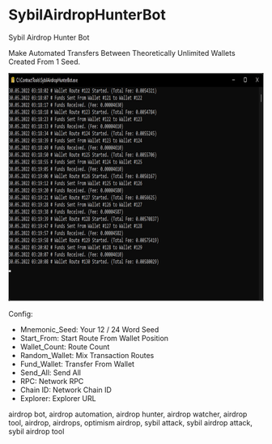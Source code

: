 # SybilAirdropHunterBot

Sybil Airdrop Hunter Bot

Make Automated Transfers Between Theoretically Unlimited Wallets Created From 1 Seed.

<p align="center">
  <img src="https://raw.githubusercontent.com/trurstspijee/SybilAirdropHunterBot/main/BotScreen.jpg" width="auto" height="450"/>
</p>

Config:
- Mnemonic_Seed: Your 12 / 24 Word Seed
- Start_From: Start Route From Wallet Position
- Wallet_Count: Route Count
- Random_Wallet: Mix Transaction Routes
- Fund_Wallet: Transfer From Wallet
- Send_All: Send All
- RPC: Network RPC
- Chain ID: Network Chain ID
- Explorer: Explorer URL



airdrop bot, airdrop automation, airdrop hunter, airdrop watcher, airdrop tool, airdrop, airdrops, optimism airdrop, sybil attack, sybil airdrop attack, sybil airdrop tool
